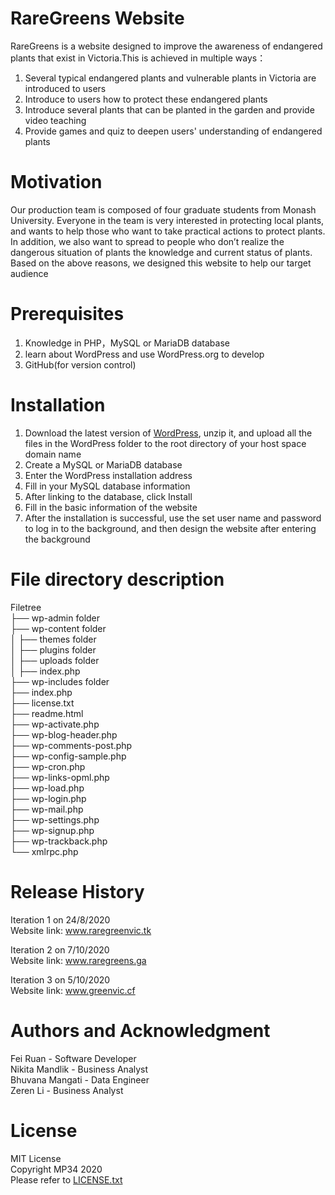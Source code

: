 # RareGreens Website  
RareGreens is a website designed to improve the awareness of endangered plants that exist in Victoria.This is achieved in multiple ways：  
1. Several typical endangered plants and vulnerable plants in Victoria are introduced to users    
2. Introduce to users how to protect these endangered plants      
3. Introduce several plants that can be planted in the garden and provide video teaching    
4. Provide games and quiz to deepen users' understanding of endangered plants    

# Motivation  
Our production team is composed of four graduate students from Monash University. Everyone in the team is very interested in protecting local plants, and wants to help those who want to take practical actions to protect plants. In addition, we also want to spread to people who don’t realize the dangerous situation of plants  the knowledge and current status of plants. Based on the above reasons, we designed this website to help our target audience      
  
# Prerequisites  
1. Knowledge in PHP，MySQL or MariaDB database    
2. learn about WordPress and use WordPress.org to develop  
3. GitHub(for version control)  
  
# Installation 
1. Download the latest version of [WordPress](https://en-au.wordpress.org), unzip it, and upload all the files in the WordPress folder to the root directory of your host space domain name  
2. Create a MySQL or MariaDB database  
3. Enter the WordPress installation address  
4. Fill in your MySQL database information  
5. After linking to the database, click Install  
6. Fill in the basic information of the website  
7. After the installation is successful, use the set user name and password to log in to the background, and then design the website after entering the background  

# File directory description  
Filetree   
├── wp-admin folder   
├── wp-content folder  
│  ├── themes folder  
│  ├── plugins folder  
│  ├── uploads folder  
│  ├── index.php  
├── wp-includes folder     
├── index.php  
├── license.txt    
├── readme.html   
├── wp-activate.php    
├── wp-blog-header.php    
├── wp-comments-post.php    
├── wp-config-sample.php    
├── wp-cron.php    
├── wp-links-opml.php     
├── wp-load.php      
├── wp-login.php      
├── wp-mail.php      
├── wp-settings.php      
├── wp-signup.php      
├── wp-trackback.php            
└── xmlrpc.php 

# Release History  
Iteration 1 on 24/8/2020    
Website link: www.raregreenvic.tk    
  
Iteration 2 on 7/10/2020    
Website link: www.raregreens.ga
  
Iteration 3 on 5/10/2020      
Website link: www.greenvic.cf    

# Authors and Acknowledgment  
Fei Ruan - Software Developer  
Nikita Mandlik - Business Analyst  
Bhuvana Mangati - Data Engineer  
Zeren Li - Business Analyst  

# License  
MIT License  
Copyright MP34 2020   
Please refer to [LICENSE.txt](https://github.com/CN-Dota2/FIT5120_S2_Green-VIC-Website/blob/master/LICENSE.txt)
